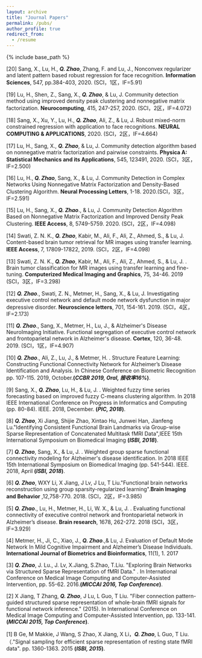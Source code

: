 ```yaml
---
layout: archive
title: "Journal Papers"
permalink: /pubs/
author_profile: true
redirect_from:
  - /resume
---
```


{% include base_path %}

[20] Sang, X., Lu, H., <i><b>Q. Zhao</b></i>, Zhang, F. and Lu, J., Nonconvex regularizer and latent pattern based robust regression for face recognition. <b>Information Sciences</b>, 547, pp.384-403, 2020. (SCI，1区，IF=5.91)

[19] Lu, H., Shen, Z., Sang, X., <i><b>Q. Zhao</b></i>, & Lu, J.  Community detection method using improved density peak clustering and nonnegative matrix factorization. <b>Neurocomputing</b>, 415, 247-257, 2020. (SCI，2区，IF=4.072)

[18] Sang, X., Xu, Y., Lu, H., <i><b>Q. Zhao</b></i>, Ali, Z., & Lu, J.  Robust mixed-norm constrained regression with application to face recognitions. <b>NEURAL COMPUTING & APPLICATIONS</b>, 2020. (SCI，2区，IF=4.664)

[17] Lu, H., Sang, X., <i><b>Q. Zhao</b></i>, & Lu, J. Community detection algorithm based on nonnegative matrix factorization and pairwise constraints. <b>Physica A: Statistical Mechanics and its Applications</b>, 545, 123491, 2020. (SCI，3区，IF=2.500)

[16] Lu, H., <i><b>Q. Zhao</b></i>, Sang, X., & Lu, J.  Community Detection in Complex Networks Using Nonnegative Matrix Factorization and Density-Based Clustering Algorithm. <b>Neural Processing Letters</b>, 1-18. 2020.(SCI，3区，IF=2.591)

[15] Lu, H., Sang, X., <i><b>Q. Zhao</b></i>., & Lu, J.  Community Detection Algorithm Based on Nonnegative Matrix Factorization and Improved Density Peak Clustering. <b>IEEE Access</b>, 8, 5749-5759. 2020. (SCI，2区，IF=4.098)

[14] Swati, Z. N. K., <i><b>Q. Zhao</b></i>, Kabir, M., Ali, F., Ali, Z., Ahmed, S., & Lu, J.  Content-based brain tumor retrieval for MR images using transfer learning. <b>IEEE Access</b>, 7, 17809-17822, 2019. (SCI，2区，IF=4.098)

[13] Swati, Z. N. K., <i><b>Q. Zhao</b></i>, Kabir, M., Ali, F., Ali, Z., Ahmed, S., & Lu, J. . Brain tumor classification for MR images using transfer learning and fine-tuning. <b>Computerized Medical Imaging and Graphics</b>, 75, 34-46. 2019 (SCI，3区，IF=3.298)

[12] <i><b>Q. Zhao</b></i>., Swati, Z. N., Metmer, H., Sang, X., & Lu, J.  Investigating executive control network and default mode network dysfunction in major depressive disorder. <b>Neuroscience letters</b>, 701, 154-161. 2019. (SCI，4区，IF=2.173)

[11] <i><b>Q. Zhao</b></i>., Sang, X., Metmer, H., Lu, J., & Alzheimer's Disease NeuroImaging Initiative.  Functional segregation of executive control network and frontoparietal network in Alzheimer's disease. <b>Cortex</b>, 120, 36-48. 2019. (SCI，1区，IF=4.907)

[10] <i><b>Q. Zhao</b></i>., Ali, Z., Lu, J., & Metmer, H. . Structure Feature Learning: Constructing Functional Connectivity Network for Alzheimer’s Disease Identification and Analysis. In Chinese Conference on Biometric Recognition pp. 107-115. 2019, October.<b>(<i>CCBR 2019, Oral, 接收率16%</i>)</b>.

[9] Sang, X., <i><b>Q. Zhao</b></i>, Lu, H., & Lu, J. . Weighted fuzzy time series forecasting based on improved fuzzy C-means clustering algorithm. In 2018 IEEE International Conference on Progress in Informatics and Computing (pp. 80-84). IEEE. 2018, December. <b>(<i>PIC, 2018</i>)</b>.

[8] <i><b>Q. Zhao</b></i>, Xi Jiang, Shijie Zhao, Xintao Hu, Junwei Han, Jianfeng Lu."Identifying Consistent Functional Brain Landmarks via Group-wise Sparse Representation of Concatenated Multitask fMRI Data",IEEE 15th International Symposium on Biomedical Imaging <b>(<i>ISBI, 2018</i>)</b>. 

[7] <i><b>Q. Zhao</b></i>, Sang, X., & Lu, J. . Weighted group sparse functional connectivity modeling for Alzheimer's disease identification. In 2018 IEEE 15th International Symposium on Biomedical Imaging  (pp. 541-544). IEEE. 2018, April <b>(<i>ISBI, 2018</i>)</b>. 

[6] <i><b>Q. Zhao</b></i>, WXY Li, X Jiang, J Lv, J Lu, T Liu."Functional brain networks reconstruction using group sparsity-regularized learning".<b>Brain Imaging and Behavior</b> ,12,758-770. 2018. (SCI，2区，IF=3.985)

[5] <i><b>Q. Zhao</b></i>., Lu, H., Metmer, H., Li, W. X., & Lu, J. . Evaluating functional connectivity of executive control network and frontoparietal network in Alzheimer’s disease. <b>Brain research</b>, 1678, 262-272. 2018  (SCI，3区，IF=3.929)

[4] Metmer, H., Ji, C., Xiao, J., <i><b>Q. Zhao</b></i>.,& Lu, J. Evaluation of Default Mode Network In Mild Cognitive Impairment and Alzheimer’s Disease Individuals. <b>International Journal of Biometrics and Bioinformatics</b>, 11(1), 1. 2017 

[3] <i><b>Q. Zhao</b></i>, J. Lu., J. Lv, X.Jiang, S.Zhao, T.Liu. "Exploring Brain Networks via Structured Sparse Representation of fMRI Data." . In International Conference on Medical Image Computing and Computer-Assisted Intervention, pp. 55-62. 2016.<b>(<i>MICCAI 2016, Top Conference</i>)</b>.

[2] X Jiang, T Zhang, <i><b>Q. Zhao</b></i>, J Lu, L Guo, T Liu. "Fiber connection pattern-guided structured sparse representation of whole-brain fMRI signals for functional network inference." (2015). In International Conference on Medical Image Computing and Computer-Assisted Intervention, pp. 133-141.<b>(<i>MICCAI 2015, Top Conference</i>)</b>.

[1] B Ge, M Makkie, J Wang, S Zhao, X Jiang, X Li，<i><b>Q. Zhao</b></i>, L Guo, T Liu.（."Signal sampling for efficient sparse representation of resting state fMRI data". pp. 1360-1363. 2015 <b>(<i>ISBI, 2015</i>)</b>.

